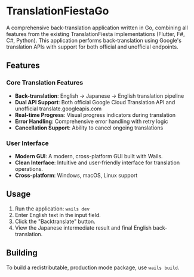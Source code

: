 # TranslationFiestaGo

A comprehensive back-translation application written in Go, combining all features from the existing TranslationFiesta implementations (Flutter, F#, C#, Python). This application performs back-translation using Google's translation APIs with support for both official and unofficial endpoints.

## Features

### Core Translation Features
- **Back-translation**: English → Japanese → English translation pipeline
- **Dual API Support**: Both official Google Cloud Translation API and unofficial translate.googleapis.com
- **Real-time Progress**: Visual progress indicators during translation
- **Error Handling**: Comprehensive error handling with retry logic
- **Cancellation Support**: Ability to cancel ongoing translations

### User Interface
- **Modern GUI**: A modern, cross-platform GUI built with Wails.
- **Clean Interface**: Intuitive and user-friendly interface for translation operations.
- **Cross-platform**: Windows, macOS, Linux support

## Usage

1. Run the application: `wails dev`
2. Enter English text in the input field.
3. Click the "Backtranslate" button.
4. View the Japanese intermediate result and final English back-translation.

## Building

To build a redistributable, production mode package, use `wails build`.
